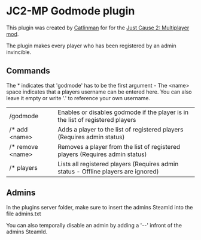 
JC2-MP Godmode plugin 
===================

This plugin was created by [Catlinman](https://twitter.com/Catlinman_) for for the [Just Cause 2: Multiplayer mod](http://jc-mp.com).

The plugin makes every player who has been registered by an admin invincible.

Commands
--------

The * indicates that 'godmode' has to be the first argument - The &lt;name&gt; space indicates that a players username can be entered here. You can also leave it empty or write '.' to reference your own username.

<table>
  <tr>
    <td>/godmode
    <td>Enables or disables godmode if the player is in the list of registered players</td>
  </tr>
  <tr>
    <td>/* add &lt;name&gt;</td>
    <td>Adds a player to the list of registered players (Requires admin status)</td>
  </tr>
  <tr>
    <td>/* remove &lt;name&gt;</td>
    <td>Removes a player from the list of registered players (Requires admin status)</td>
  </tr>
<tr>
	<td>/* players
	<td>Lists all registered players (Requires admin status - Offline players are ignored)
</tr>
</table>

Admins
--------

In the plugins server folder, make sure to insert the admins SteamId into the file admins.txt

You can also temporally disable an admin by adding a '--' infront of the admins SteamId.

